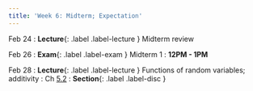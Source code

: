 ```yaml
---
title: 'Week 6: Midterm; Expectation'
---
```


Feb 24
: **Lecture**{: .label .label-lecture } Midterm review

Feb 26
: **Exam**{: .label .label-exam } Midterm 1
    : **12PM - 1PM**

Feb 28
: **Lecture**{: .label .label-lecture } Functions of random variables; additivity
    : Ch [5.2](http://stat88.org/textbook/content/Chapter_05/02_Functions_of_Random_Variables.html)
: **Section**{: .label .label-disc }

